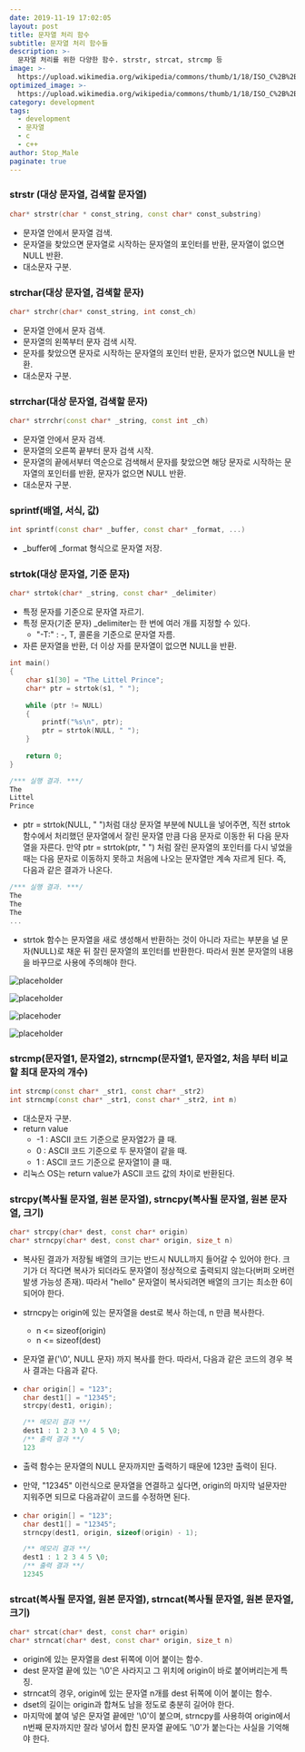 ```yaml
---
date: 2019-11-19 17:02:05
layout: post
title: 문자열 처리 함수
subtitle: 문자열 처리 함수들
description: >-
  문자열 처리를 위한 다양한 함수. strstr, strcat, strcmp 등
image: >-
  https://upload.wikimedia.org/wikipedia/commons/thumb/1/18/ISO_C%2B%2B_Logo.svg/1200px-ISO_C%2B%2B_Logo.svg.png
optimized_image: >-
  https://upload.wikimedia.org/wikipedia/commons/thumb/1/18/ISO_C%2B%2B_Logo.svg/1200px-ISO_C%2B%2B_Logo.svg.png
category: development
tags:
  - development
  - 문자열
  - c
  - c++
author: Stop_Male
paginate: true
---
```


### strstr (대상 문자열, 검색할 문자열)

```c++
char* strstr(char * const_string, const char* const_substring)
```

* 문자열 안에서 문자열 검색.
* 문자열을 찾았으면 문자열로 시작하는 문자열의 포인터를 반환, 문자열이 없으면 NULL 반환.
* 대소문자 구분.

### strchar(대상 문자열, 검색할 문자)

```c++
char* strchr(char* const_string, int const_ch)
```

* 문자열 안에서 문자 검색.
* 문자열의 왼쪽부터 문자 검색 시작.
* 문자를 찾았으면 문자로 시작하는 문자열의 포인터 반환, 문자가 없으면 NULL을 반환.
* 대소문자 구분.

### strrchar(대상 문자열, 검색할 문자)

```c++
char* strrchr(const char* _string, const int _ch)
```

* 문자열 안에서 문자 검색.
* 문자열의 오른쪽 끝부터 문자 검색 시작.
* 문자열의 끝에서부터 역순으로 검색해서 문자를 찾았으면 해당 문자로 시작하는 문자열의 포인터를 반환, 문자가 없으면 NULL 반환.
* 대소문자 구분.

### sprintf(배열, 서식, 값)

```c++
int sprintf(const char* _buffer, const char* _format, ...)
```

* _buffer에 _format 형식으로 문자열 저장.

### strtok(대상 문자열, 기준 문자)

```c++
char* strtok(char* _string, const char* _delimiter)
```

* 특정 문자를 기준으로 문자열 자르기.
* 특정 문자(기준 문자) _delimiter는 한 번에 여러 개를 지정할 수 있다.
  * "-T:" : -, T, 콜론을 기준으로 문자열 자름.
* 자른 문자열을 반환, 더 이상 자를 문자열이 없으면 NULL을 반환.

```c++
int main()
{
    char s1[30] = "The Littel Prince";
    char* ptr = strtok(s1, " ");
    
    while (ptr != NULL)
    {
        printf("%s\n", ptr);
        ptr = strtok(NULL, " ");
    }
    
    return 0;
}
```

```c++
/*** 실행 결과. ***/
The
Littel
Prince
```

* ptr = strtok(NULL, " ")처럼 대상 문자열 부분에 NULL을 넣어주면, 직전 strtok 함수에서 처리했던 문자열에서 잘린 문자열 만큼 다음 문자로 이동한 뒤 다음 문자열을 자른다. 만약 ptr = strtok(ptr, " ") 처럼 잘린 문자열의 포인터를 다시 넣었을 때는 다음 문자로 이동하지 못하고 처음에 나오는 문자열만 계속 자르게 된다. 즉, 다음과 같은 결과가 나온다.

```c++
/*** 실행 결과. ***/
The
The
The
...
```

* strtok 함수는 문자열을 새로 생성해서 반환하는 것이 아니라 자르는 부분을 널 문자(NULL)로 채운 뒤 잘린 문자열의 포인터를 반환한다. 따라서 원본 문자열의 내용을 바꾸므로 사용에 주의해야 한다.

![placeholder](https://github.com/JeongJiUng/jeongjiung.github.io/blob/master/_images/unit45-1.png?raw=true)

![placeholder](https://github.com/JeongJiUng/jeongjiung.github.io/blob/master/_images/unit45-2.png?raw=true)

![placehoder](https://github.com/JeongJiUng/jeongjiung.github.io/blob/master/_images/unit45-3.png?raw=true)

![placeholder](https://github.com/JeongJiUng/jeongjiung.github.io/blob/master/_images/unit45-4.png?raw=true)

### strcmp(문자열1, 문자열2), strncmp(문자열1, 문자열2, 처음 부터 비교할 최대 문자의 개수)

```c++
int strcmp(const char* _str1, const char* _str2)
int strncmp(const char* _str1, const char* _str2, int n)
```

* 대소문자 구분.
* return value
  * -1 : ASCII 코드 기준으로 문자열2가 클 때.
  * 0 : ASCII 코드 기준으로 두 문자열이 같을 때.
  * 1 : ASCII 코드 기준으로 문자열1이 클 때.
* 리눅스 OS는 return value가 ASCII 코드 값의 차이로 반환된다.

### strcpy(복사될 문자열, 원본 문자열), strncpy(복사될 문자열, 원본 문자열, 크기)

```c++
char* strcpy(char* dest, const char* origin)
char* strncpy(char* dest, const char* origin, size_t n)
```

* 복사된 결과가 저장될 배열의 크기는 반드시 NULL까지 들어갈 수 있어야 한다. 크기가 더 작다면 복사가 되더라도 문자열이 정상적으로 출력되지 않는다(버퍼 오버런 발생 가능성 존재). 따라서 "hello" 문자열이 복사되려면 배열의 크기는 최소한 6이 되어야 한다.

* strncpy는 origin에 있는 문자열을 dest로 복사 하는데, n 만큼 복사한다.

  * n <= sizeof(origin)
  * n <= sizeof(dest)

* 문자열 끝('\0', NULL 문자) 까지 복사를 한다. 따라서, 다음과 같은 코드의 경우 복사 결과는 다음과 같다.

* ```c++
  char origin[] = "123";
  char dest1[] = "12345";
  strcpy(dest1, origin);
  
  /** 메모리 결과 **/
  dest1 : 1 2 3 \0 4 5 \0;
  /** 출력 결과 **/
  123
  ```

* 출력 함수는 문자열의 NULL 문자까지만 출력하기 때문에 123만 출력이 된다.

* 만약, "12345" 이런식으로 문자열을 연결하고 싶다면, origin의 마지막 널문자만 지워주면 되므로 다음과같이 코드를 수정하면 된다.

* ```c++
  char origin[] = "123";
  char dest1[] = "12345";
  strncpy(dest1, origin, sizeof(origin) - 1);
  
  /** 메모리 결과 **/
  dest1 : 1 2 3 4 5 \0;
  /** 출력 결과 **/
  12345
  ```

### strcat(복사될 문자열, 원본 문자열), strncat(복사될 문자열, 원본 문자열, 크기)

```c++
char* strcat(char* dest, const char* origin)
char* strncat(char* dest, const char* origin, size_t n)
```

* origin에 있는 문자열을 dest 뒤쪽에 이어 붙이는 함수.
* dest 문자열 끝에 있는 '\0'은 사라지고 그 위치에 origin이 바로 붙어버리는게 특징.
* strncat의 경우, origin에 있는 문자열 n개를 dest 뒤쪽에 이어 붙이는 함수.
* dset의 길이는 origin과 합쳐도 남을 정도로 충분히 길어야 한다.
* 마지막에 붙여 넣은 문자열 끝에만 '\0'이 붙으며, strncpy를 사용하여 origin에서 n번째 문자까지만 잘라 넣어서 합친 문자열 끝에도 '\0'가 붙는다는 사실을 기억해야 한다.